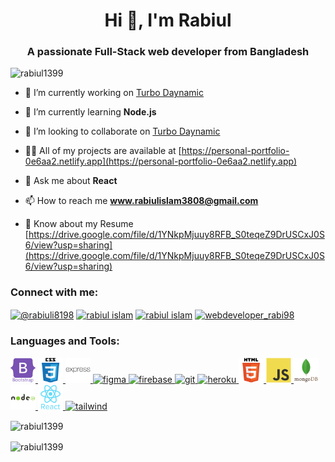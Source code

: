 <h1 align="center">Hi 👋, I'm Rabiul</h1>
<h3 align="center">A passionate Full-Stack web developer from Bangladesh</h3>

<p align="left"> <img src="https://komarev.com/ghpvc/?username=rabiul1399&label=Profile%20views&color=0e75b6&style=flat" alt="rabiul1399" /> </p>

- 🔭 I’m currently working on [Turbo Daynamic](https://turbo-92a45.web.app)

- 🌱 I’m currently learning **Node.js**

- 👯 I’m looking to collaborate on [Turbo Daynamic](https://turbo-92a45.web.app/)

- 👨‍💻 All of my projects are available at [https://personal-portfolio-0e6aa2.netlify.app](https://personal-portfolio-0e6aa2.netlify.app)

- 💬 Ask me about **React**

- 📫 How to reach me **www.rabiulislam3808@gmail.com**

- 📄 Know about my Resume [https://drive.google.com/file/d/1YNkpMjuuy8RFB_S0teqeZ9DrUSCxJ0S6/view?usp=sharing](https://drive.google.com/file/d/1YNkpMjuuy8RFB_S0teqeZ9DrUSCxJ0S6/view?usp=sharing)

<h3 align="left">Connect with me:</h3>
<p align="left">
<a href="https://twitter.com/@rabiuli8198" target="blank"><img align="center" src="https://raw.githubusercontent.com/rahuldkjain/github-profile-readme-generator/master/src/images/icons/Social/twitter.svg" alt="@rabiuli8198" height="30" width="40" /></a>
<a href="https://linkedin.com/in/rabiul islam" target="blank"><img align="center" src="https://raw.githubusercontent.com/rahuldkjain/github-profile-readme-generator/master/src/images/icons/Social/linked-in-alt.svg" alt="rabiul islam" height="30" width="40" /></a>
<a href="https://fb.com/rabiul islam" target="blank"><img align="center" src="https://raw.githubusercontent.com/rahuldkjain/github-profile-readme-generator/master/src/images/icons/Social/facebook.svg" alt="rabiul islam" height="30" width="40" /></a>
<a href="https://instagram.com/webdeveloper_rabi98" target="blank"><img align="center" src="https://raw.githubusercontent.com/rahuldkjain/github-profile-readme-generator/master/src/images/icons/Social/instagram.svg" alt="webdeveloper_rabi98" height="30" width="40" /></a>
</p>

<h3 align="left">Languages and Tools:</h3>
<p align="left"> <a href="https://getbootstrap.com" target="_blank" rel="noreferrer"> <img src="https://raw.githubusercontent.com/devicons/devicon/master/icons/bootstrap/bootstrap-plain-wordmark.svg" alt="bootstrap" width="40" height="40"/> </a> <a href="https://www.w3schools.com/css/" target="_blank" rel="noreferrer"> <img src="https://raw.githubusercontent.com/devicons/devicon/master/icons/css3/css3-original-wordmark.svg" alt="css3" width="40" height="40"/> </a> <a href="https://expressjs.com" target="_blank" rel="noreferrer"> <img src="https://raw.githubusercontent.com/devicons/devicon/master/icons/express/express-original-wordmark.svg" alt="express" width="40" height="40"/> </a> <a href="https://www.figma.com/" target="_blank" rel="noreferrer"> <img src="https://www.vectorlogo.zone/logos/figma/figma-icon.svg" alt="figma" width="40" height="40"/> </a> <a href="https://firebase.google.com/" target="_blank" rel="noreferrer"> <img src="https://www.vectorlogo.zone/logos/firebase/firebase-icon.svg" alt="firebase" width="40" height="40"/> </a> <a href="https://git-scm.com/" target="_blank" rel="noreferrer"> <img src="https://www.vectorlogo.zone/logos/git-scm/git-scm-icon.svg" alt="git" width="40" height="40"/> </a> <a href="https://heroku.com" target="_blank" rel="noreferrer"> <img src="https://www.vectorlogo.zone/logos/heroku/heroku-icon.svg" alt="heroku" width="40" height="40"/> </a> <a href="https://www.w3.org/html/" target="_blank" rel="noreferrer"> <img src="https://raw.githubusercontent.com/devicons/devicon/master/icons/html5/html5-original-wordmark.svg" alt="html5" width="40" height="40"/> </a> <a href="https://developer.mozilla.org/en-US/docs/Web/JavaScript" target="_blank" rel="noreferrer"> <img src="https://raw.githubusercontent.com/devicons/devicon/master/icons/javascript/javascript-original.svg" alt="javascript" width="40" height="40"/> </a> <a href="https://www.mongodb.com/" target="_blank" rel="noreferrer"> <img src="https://raw.githubusercontent.com/devicons/devicon/master/icons/mongodb/mongodb-original-wordmark.svg" alt="mongodb" width="40" height="40"/> </a> <a href="https://nodejs.org" target="_blank" rel="noreferrer"> <img src="https://raw.githubusercontent.com/devicons/devicon/master/icons/nodejs/nodejs-original-wordmark.svg" alt="nodejs" width="40" height="40"/> </a> <a href="https://reactjs.org/" target="_blank" rel="noreferrer"> <img src="https://raw.githubusercontent.com/devicons/devicon/master/icons/react/react-original-wordmark.svg" alt="react" width="40" height="40"/> </a> <a href="https://tailwindcss.com/" target="_blank" rel="noreferrer"> <img src="https://www.vectorlogo.zone/logos/tailwindcss/tailwindcss-icon.svg" alt="tailwind" width="40" height="40"/> </a> </p>

<p><img align="center" src="https://github-readme-stats.vercel.app/api/top-langs?username=rabiul1399&show_icons=true&locale=en&layout=compact" alt="rabiul1399" /></p>

<p><img align="center" src="https://github-readme-streak-stats.herokuapp.com/?user=rabiul1399&" alt="rabiul1399" /></p>
